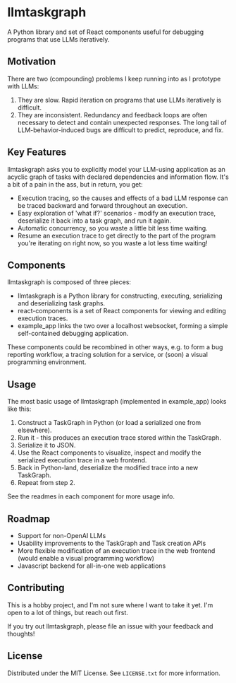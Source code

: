 # llmtaskgraph

A Python library and set of React components useful for debugging programs that use LLMs iteratively.

## Motivation

There are two (compounding) problems I keep running into as I prototype with LLMs:
1. They are slow. Rapid iteration on programs that use LLMs iteratively is difficult.
2. They are inconsistent. Redundancy and feedback loops are often necessary to detect and contain unexpected responses. The long tail of LLM-behavior-induced bugs are difficult to predict, reproduce, and fix.

## Key Features

llmtaskgraph asks you to explicitly model your LLM-using application as an acyclic graph of tasks with declared dependencies and information flow. It's a bit of a pain in the ass, but in return, you get:

- Execution tracing, so the causes and effects of a bad LLM response can be traced backward and forward throughout an execution.
- Easy exploration of 'what if?' scenarios - modify an execution trace, deserialize it back into a task graph, and run it again.
- Automatic concurrency, so you waste a little bit less time waiting.
- Resume an execution trace to get directly to the part of the program you're iterating on right now, so you waste a lot less time waiting!

## Components

llmtaskgraph is composed of three pieces:
- llmtaskgraph is a Python library for constructing, executing, serializing and deserializing task graphs.
- react-components is a set of React components for viewing and editing execution traces.
- example_app links the two over a localhost websocket, forming a simple self-contained debugging application.

These components could be recombined in other ways, e.g. to form a bug reporting workflow, a tracing solution for a service, or (soon) a visual programming environment.

## Usage

The most basic usage of llmtaskgraph (implemented in example_app) looks like this:

1. Construct a TaskGraph in Python (or load a serialized one from elsewhere).
2. Run it - this produces an execution trace stored within the TaskGraph.
3. Serialize it to JSON.
4. Use the React components to visualize, inspect and modify the serialized execution trace in a web frontend.
5. Back in Python-land, deserialize the modified trace into a new TaskGraph.
6. Repeat from step 2.

See the readmes in each component for more usage info.

## Roadmap

- Support for non-OpenAI LLMs
- Usability improvements to the TaskGraph and Task creation APIs
- More flexible modification of an execution trace in the web frontend (would enable a visual programming workflow)
- Javascript backend for all-in-one web applications

## Contributing

This is a hobby project, and I'm not sure where I want to take it yet. I'm open to a lot of things, but reach out first.

If you try out llmtaskgraph, please file an issue with your feedback and thoughts!

## License

Distributed under the MIT License. See `LICENSE.txt` for more information.

